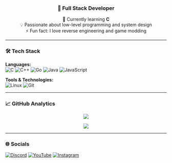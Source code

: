 <div align="center">

### 🚀 Full Stack Developer
🌱 Currently learning **C**  
💡 Passionate about low-level programming and system design  
⚡ Fun fact: I love reverse engineering and game modding

</div>

---

### 🛠️ Tech Stack
**Languages:**  
![C](https://img.shields.io/badge/c-%2300599C.svg?style=for-the-badge&logo=c&logoColor=white)
![C++](https://img.shields.io/badge/c++-%2300599C.svg?style=for-the-badge&logo=c%2B%2B&logoColor=white)
![Go](https://img.shields.io/badge/go-%2300ADD8.svg?style=for-the-badge&logo=go&logoColor=white)
![Java](https://img.shields.io/badge/java-%23ED8B00.svg?style=for-the-badge&logo=openjdk&logoColor=white)
![JavaScript](https://img.shields.io/badge/javascript-%23323330.svg?style=for-the-badge&logo=javascript&logoColor=%23F7DF1E)

**Tools & Technologies:**  
![Linux](https://img.shields.io/badge/Linux-FCC624?style=for-the-badge&logo=linux&logoColor=black)
![Git](https://img.shields.io/badge/git-%23F05033.svg?style=for-the-badge&logo=git&logoColor=white)

---

### 📈 GitHub Analytics
<div align="center">
  
![](https://github-readme-streak-stats.herokuapp.com/?user=Mal1koRe1ss&theme=radical&hide_border=true)
  
![](https://github-readme-stats.vercel.app/api/top-langs/?username=Mal1koRe1ss&theme=radical&hide_border=true&layout=compact&langs_count=8&hide=html,css)

</div>

---

### 🌐 Socials
[![Discord](https://img.shields.io/badge/-Mal1koRe1ss%238888-5865F2?style=for-the-badge&logo=discord&logoColor=white)](https://discord.gg/DUxFWjqQRD)
[![YouTube](https://img.shields.io/badge/YouTube-%23FF0000.svg?style=for-the-badge&logo=YouTube&logoColor=white)](https://youtube.com/@mal1kore1ss)
[![Instagram](https://img.shields.io/badge/Instagram-%23E4405F.svg?style=for-the-badge&logo=Instagram&logoColor=white)](https://instagram.com/mal1kore1ss)


